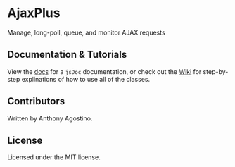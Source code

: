 # AjaxPlus
Manage, long-poll, queue, and monitor AJAX requests

## Documentation & Tutorials

View the [docs](http://voliware.github.io/AjaxPlus) for a `jsDoc` documentation, or check out the [Wiki](https://github.com/Voliware/AjaxPlus/wiki) for step-by-step explinations of how to use all of the classes.

## Contributors
Written by Anthony Agostino.

## License
Licensed under the MIT license.
